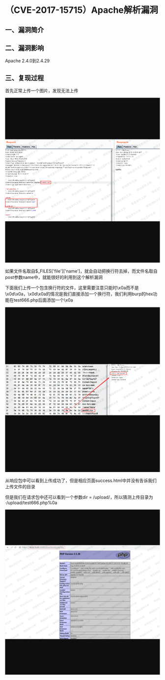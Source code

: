 （CVE-2017-15715）Apache解析漏洞
================================

一、漏洞简介
------------

二、漏洞影响
------------

Apache 2.4.0到2.4.29

三、复现过程
------------

首先正常上传一个图片，发现无法上传

![](resource/(CVE-2017-15715)Apache解析漏洞/media/rId24.png)

如果文件名取自\$\_FILES\[\'file\'\]\[\'name\'\]，就会自动把换行符去掉，而文件名取自post参数name中，就能很好的利用到这个解析漏洞

下面我们上传一个包含换行符的文件，这里需要注意只能时\\x0a而不是\\x0d\\x0a，\\x0d\\x0a的情况是我们直接添加一个换行符，我们利用burp的hex功能在test666.php后面添加一个\\x0a

![](resource/(CVE-2017-15715)Apache解析漏洞/media/rId25.png)

从响应包中可以看到上传成功了，但是相应页面success.html中并没有告诉我们上传文件的目录

但是我们在请求包中还可以看到一个参数dir =
/upload/，所以猜测上传目录为·/upload/test666.php%0a

![](resource/(CVE-2017-15715)Apache解析漏洞/media/rId26.png)
